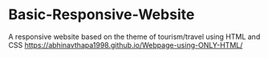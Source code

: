 # Basic-Responsive-Website
A responsive website based on the theme of tourism/travel using HTML and CSS
https://abhinavthapa1998.github.io/Webpage-using-ONLY-HTML/
